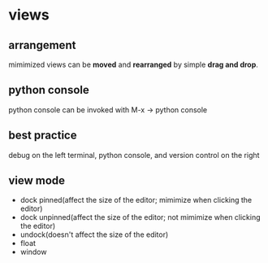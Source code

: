 # views

## arrangement
mimimized views can be **moved** and **rearranged** by simple **drag and drop**.

## python console
python console can be invoked with M-x -> python console

## best practice
debug on the left
terminal, python console, and version control on the right

## view mode
- dock pinned(affect the size of the editor; mimimize when clicking the editor)
- dock unpinned(affect the size of the editor; not mimimize when clicking the editor)
- undock(doesn't affect the size of the editor)
- float
- window
